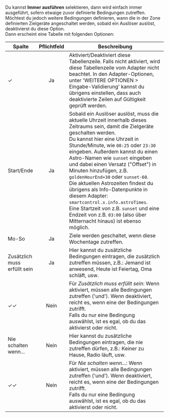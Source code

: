 Du kannst **Immer ausführen** selektieren, dann wird einfach immer ausgeführt, sofern etwaige zuvor definierte Bedingungen zutreffen.<br>Möchtest du jedoch weitere Bedingungen definieren, wann die in der Zone definierten Zielgeräte angeschaltet werden, sobald ein Auslöser auslöst, deaktivierst du diese Option.<br>Dann erscheint eine Tabelle mit folgenden Optionen:

| Spalte   |  Pflichtfeld |  Beschreibung |
|----------|:------------:|-------|
| ✓        |  Ja          | Aktiviert/Deaktiviert diese Tabellenzeile. Falls nicht aktiviert, wird diese Tabellenzeile vom Adapter nicht beachtet. In den Adapter-Optionen, unter 'WEITERE OPTIONEN > Eingabe-Validierung' kannst du übrigens einstellen, dass auch deaktivierte Zeilen auf Gültigkeit geprüft werden. |
| Start/Ende |  Ja     | Sobald ein Auslöser auslöst, muss die aktuelle Uhrzeit innerhalb dieses Zeitraums sein, damit die Zielgeräte geschalten werden.<br>Du kannst hier eine Uhrzeit in Stunde/Minute, wie `08:25` oder `23:30` eingeben. Außerdem kannst du einen Astro-Namen wie `sunset` eingeben und dabei einen Versatz ("Offset") in Minuten hinzufügen, z.B. `goldenHourEnd+30` oder `sunset-60`.<br>Die aktuellen Astrozeiten findest du übrigens als Info-Datenpunkte in diesem Adapter: `smartcontrol.x.info.astroTimes`.<br>Eine Startzeit von z.B. `sunset` und eine Endzeit von z.B. `03:00` (also über Mitternacht hinaus) ist ebenso möglich. |
| Mo-So |  Ja     | Ziele werden geschaltet, wenn diese Wochentage zutreffen. |
| Zusätzlich muss erfüllt sein |  Ja     | Hier kannst du zusätzliche Bedingungen eintragen, die zusätzlich zutreffen müssen, z.B.: Jemand ist anwesend, Heute ist Feiertag, Oma schläft, usw. |
| ✓✓ |  Nein   | Für *Zusätzlich muss erfüllt sein*: Wenn aktiviert, müssen alle Bedingungen zutreffen ('und'). Wenn deaktiviert, reicht es, wenn eine der Bedingungen zutrifft.<br>Falls du nur eine Bedingung auswählst, ist es egal, ob du das aktivierst oder nicht. |
| Nie schalten wenn... |  Nein   | 	Hier kannst du zusätzliche Bedingungen eintragen, die nie zutreffen dürfen, z.B.: Keiner zu Hause, Radio läuft, usw. |
| ✓✓ |  Nein   | Für *Nie schalten wenn...*: Wenn aktiviert, müssen alle Bedingungen zutreffen ('und'). Wenn deaktiviert, reicht es, wenn eine der Bedingungen zutrifft.<br>Falls du nur eine Bedingung auswählst, ist es egal, ob du das aktivierst oder nicht. |

